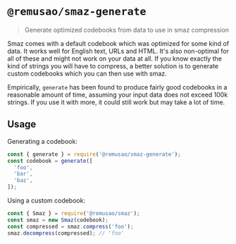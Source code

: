 # `@remusao/smaz-generate`

> Generate optimized codebooks from data to use in smaz compression

Smaz comes with a default codebook which was optimized for some kind
of data. It works well for English text, URLs and HTML. It's also
non-optimal for all of these and might not work on your data at all. If
you know exactly the kind of strings you will have to compress, a better
solution is to generate custom codebooks which you can then use with
smaz.

Empirically, `generate` has been found to produce fairly good codebooks
in a reasonable amount of time, assuming your input data does not exceed
100k strings. If you use it with more, it could still work but may take
a lot of time.

## Usage

Generating a codebook:
```javascript
const { generate } = require('@remusao/smaz-generate');
const codebook = generate([
  'foo',
  'bar',
  'baz',
]);
```

Using a custom codebook:
```javascript
const { Smaz } = require('@remusao/smaz');
const smaz = new Smaz(codebook);
const compressed = smaz.compress('foo');
smaz.decompress(compressed); // 'foo'
```
